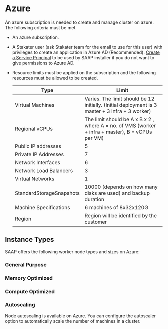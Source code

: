 # Azure

An azure subscription is needed to create and manage cluster on azure. The following criteria must be met

- An azure subscription.
- A Stakater user (ask Stakater team for the email to use for this user) with privileges to create an application in Azure AD (Recommended). [Create a Service Principal](https://docs.openshift.com/container-platform/4.9/installing/installing_azure/installing-azure-account.html#installation-azure-service-principal_installing-azure-account) to be used by SAAP installer if you do not want to give permissions to Azure AD.
- Resource limits must be applied on the subscription and the following resources must be allowed to be created.

  |Type        | Limit |
  |------------|------------|
  | Virtual Machines | Varies. The limit should be 12 initially. (Initial deployment is 3 master + 3 infra + 3 worker) |
  | Regional vCPUs | The limit should be A x B x 2 , where A = no. of VMS (worker + infra + master), B = vCPUs per VM) |
  | Public IP addresses | 5 |
  | Private IP Addresses | 7 |
  | Network Interfaces | 6 |
  | Network Load Balancers   | 3 |
  | Virtual Networks | 1 |
  | StandardStorageSnapshots | 10000 (depends on how many disks are used) and backup duration |
  | Machine Specifications | 6 machines of 8x32x120G |
  | Region | Region will be identified by the customer |

## Instance Types

SAAP offers the following worker node types and sizes on Azure:

### General Purpose

### Memory Optimized

### Compute Optimized

### Autoscaling

Node autoscaling is available on Azure. You can configure the autoscaler option to automatically scale the number of machines in a cluster.